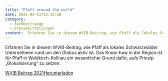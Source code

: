```yaml
---
title: "Pfaff around the world"
date: 2021-03-11T12:12:58
category:
  - fachbeitraege
  - pressemitteilungen
content:  Erfahren Sie in diesem WVIB-Beitrag, wie Pfaff als lokales Schwarzwälder Unternehmen rund um den Globus aktiv ist. Das Know-how in der Region ist für Pfaff in Waldkirch-Kollnau ein wesentlicher Grund dafür, aufs Prinzip &#8222;Glokalisierung&#8220; zu setzen.        WVIB Beitrag 2021Herunterladen     
---
```

Erfahren Sie in diesem WVIB-Beitrag, wie Pfaff als lokales Schwarzwälder Unternehmen rund um den Globus aktiv ist. Das Know-how in der Region ist für Pfaff in Waldkirch-Kollnau ein wesentlicher Grund dafür, aufs Prinzip „Glokalisierung“ zu setzen.

[WVIB Beitrag 2021](/WVIB%5F2021%5FSeite%5F14-15.pdf)[Herunterladen](/WVIB%5F2021%5FSeite%5F14-15.pdf)